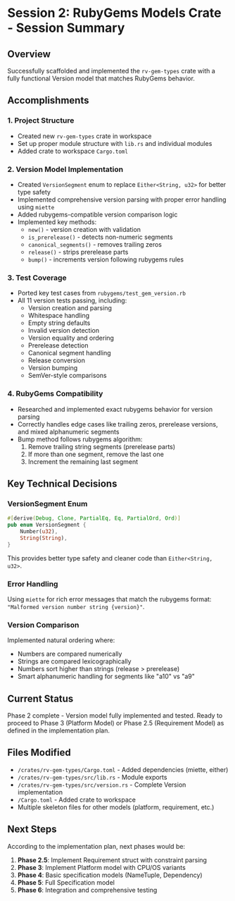 # Session 2: RubyGems Models Crate - Session Summary

## Overview
Successfully scaffolded and implemented the `rv-gem-types` crate with a fully functional Version model that matches RubyGems behavior.

## Accomplishments

### 1. Project Structure
- Created new `rv-gem-types` crate in workspace
- Set up proper module structure with `lib.rs` and individual modules
- Added crate to workspace `Cargo.toml`

### 2. Version Model Implementation
- Created `VersionSegment` enum to replace `Either<String, u32>` for better type safety
- Implemented comprehensive version parsing with proper error handling using `miette`
- Added rubygems-compatible version comparison logic
- Implemented key methods:
  - `new()` - version creation with validation
  - `is_prerelease()` - detects non-numeric segments
  - `canonical_segments()` - removes trailing zeros
  - `release()` - strips prerelease parts
  - `bump()` - increments version following rubygems rules

### 3. Test Coverage
- Ported key test cases from `rubygems/test_gem_version.rb`
- All 11 version tests passing, including:
  - Version creation and parsing
  - Whitespace handling
  - Empty string defaults
  - Invalid version detection
  - Version equality and ordering
  - Prerelease detection
  - Canonical segment handling
  - Release conversion
  - Version bumping
  - SemVer-style comparisons

### 4. RubyGems Compatibility
- Researched and implemented exact rubygems behavior for version parsing
- Correctly handles edge cases like trailing zeros, prerelease versions, and mixed alphanumeric segments
- Bump method follows rubygems algorithm:
  1. Remove trailing string segments (prerelease parts)
  2. If more than one segment, remove the last one
  3. Increment the remaining last segment

## Key Technical Decisions

### VersionSegment Enum
```rust
#[derive(Debug, Clone, PartialEq, Eq, PartialOrd, Ord)]
pub enum VersionSegment {
    Number(u32),
    String(String),
}
```

This provides better type safety and cleaner code than `Either<String, u32>`.

### Error Handling
Using `miette` for rich error messages that match the rubygems format: `"Malformed version number string {version}"`.

### Version Comparison
Implemented natural ordering where:
- Numbers are compared numerically
- Strings are compared lexicographically
- Numbers sort higher than strings (release > prerelease)
- Smart alphanumeric handling for segments like "a10" vs "a9"

## Current Status
Phase 2 complete - Version model fully implemented and tested. Ready to proceed to Phase 3 (Platform Model) or Phase 2.5 (Requirement Model) as defined in the implementation plan.

## Files Modified
- `/crates/rv-gem-types/Cargo.toml` - Added dependencies (miette, either)
- `/crates/rv-gem-types/src/lib.rs` - Module exports
- `/crates/rv-gem-types/src/version.rs` - Complete Version implementation
- `/Cargo.toml` - Added crate to workspace
- Multiple skeleton files for other models (platform, requirement, etc.)

## Next Steps
According to the implementation plan, next phases would be:
1. **Phase 2.5**: Implement Requirement struct with constraint parsing
2. **Phase 3**: Implement Platform model with CPU/OS variants
3. **Phase 4**: Basic specification models (NameTuple, Dependency)
4. **Phase 5**: Full Specification model
5. **Phase 6**: Integration and comprehensive testing